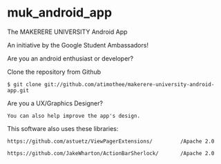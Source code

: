 muk_android_app
======

The MAKERERE UNIVERSITY Android App

An initiative by the Google Student Ambassadors!

Are you an android enthusiast or developer?


Clone the repository from Github

    $ git clone git://github.com/atimothee/makerere-university-android-app.git


Are you a UX/Graphics Designer?

	You can also help improve the app's design.

This software also uses these libraries:

	https://github.com/astuetz/ViewPagerExtensions/			/Apache 2.0
	
	https://github.com/JakeWharton/ActionBarSherlock/		/Apache 2.0
